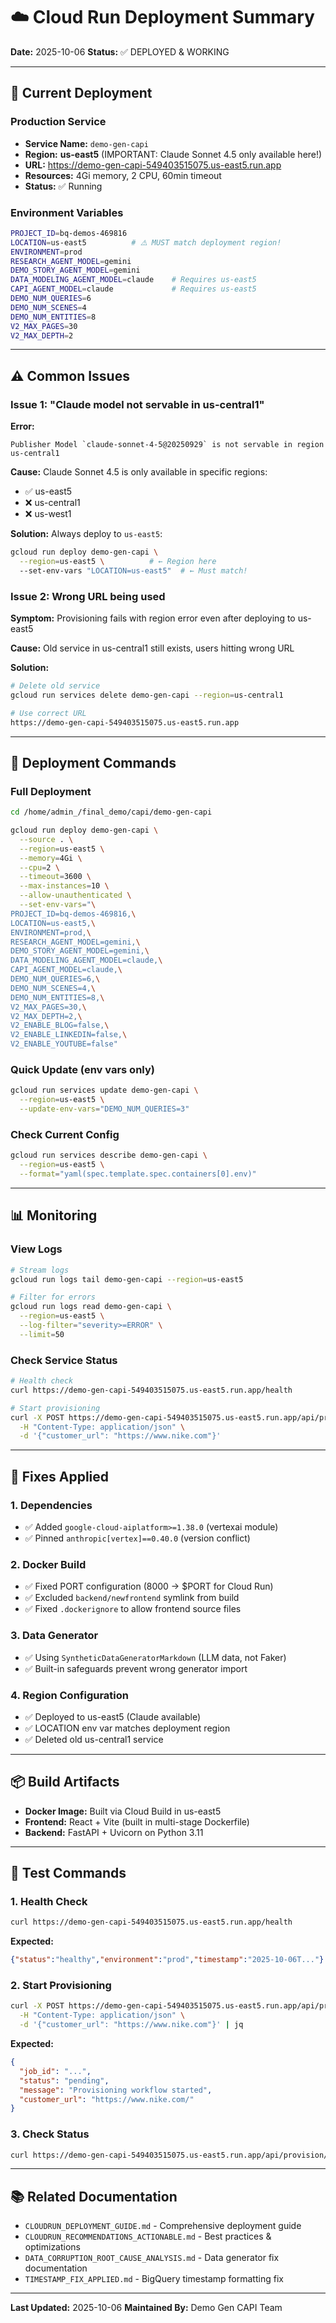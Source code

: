 # ☁️ Cloud Run Deployment Summary

**Date:** 2025-10-06
**Status:** ✅ DEPLOYED & WORKING

---

## 🎯 Current Deployment

### Production Service
- **Service Name:** `demo-gen-capi`
- **Region:** **us-east5** (IMPORTANT: Claude Sonnet 4.5 only available here!)
- **URL:** https://demo-gen-capi-549403515075.us-east5.run.app
- **Resources:** 4Gi memory, 2 CPU, 60min timeout
- **Status:** ✅ Running

### Environment Variables
```bash
PROJECT_ID=bq-demos-469816
LOCATION=us-east5          # ⚠️ MUST match deployment region!
ENVIRONMENT=prod
RESEARCH_AGENT_MODEL=gemini
DEMO_STORY_AGENT_MODEL=gemini
DATA_MODELING_AGENT_MODEL=claude    # Requires us-east5
CAPI_AGENT_MODEL=claude             # Requires us-east5
DEMO_NUM_QUERIES=6
DEMO_NUM_SCENES=4
DEMO_NUM_ENTITIES=8
V2_MAX_PAGES=30
V2_MAX_DEPTH=2
```

---

## ⚠️ Common Issues

### Issue 1: "Claude model not servable in us-central1"

**Error:**
```
Publisher Model `claude-sonnet-4-5@20250929` is not servable in region us-central1
```

**Cause:** Claude Sonnet 4.5 is only available in specific regions:
- ✅ us-east5
- ❌ us-central1
- ❌ us-west1

**Solution:** Always deploy to `us-east5`:
```bash
gcloud run deploy demo-gen-capi \
  --region=us-east5 \          # ← Region here
  --set-env-vars "LOCATION=us-east5"  # ← Must match!
```

### Issue 2: Wrong URL being used

**Symptom:** Provisioning fails with region error even after deploying to us-east5

**Cause:** Old service in us-central1 still exists, users hitting wrong URL

**Solution:**
```bash
# Delete old service
gcloud run services delete demo-gen-capi --region=us-central1

# Use correct URL
https://demo-gen-capi-549403515075.us-east5.run.app
```

---

## 🚀 Deployment Commands

### Full Deployment
```bash
cd /home/admin_/final_demo/capi/demo-gen-capi

gcloud run deploy demo-gen-capi \
  --source . \
  --region=us-east5 \
  --memory=4Gi \
  --cpu=2 \
  --timeout=3600 \
  --max-instances=10 \
  --allow-unauthenticated \
  --set-env-vars="\
PROJECT_ID=bq-demos-469816,\
LOCATION=us-east5,\
ENVIRONMENT=prod,\
RESEARCH_AGENT_MODEL=gemini,\
DEMO_STORY_AGENT_MODEL=gemini,\
DATA_MODELING_AGENT_MODEL=claude,\
CAPI_AGENT_MODEL=claude,\
DEMO_NUM_QUERIES=6,\
DEMO_NUM_SCENES=4,\
DEMO_NUM_ENTITIES=8,\
V2_MAX_PAGES=30,\
V2_MAX_DEPTH=2,\
V2_ENABLE_BLOG=false,\
V2_ENABLE_LINKEDIN=false,\
V2_ENABLE_YOUTUBE=false"
```

### Quick Update (env vars only)
```bash
gcloud run services update demo-gen-capi \
  --region=us-east5 \
  --update-env-vars="DEMO_NUM_QUERIES=3"
```

### Check Current Config
```bash
gcloud run services describe demo-gen-capi \
  --region=us-east5 \
  --format="yaml(spec.template.spec.containers[0].env)"
```

---

## 📊 Monitoring

### View Logs
```bash
# Stream logs
gcloud run logs tail demo-gen-capi --region=us-east5

# Filter for errors
gcloud run logs read demo-gen-capi \
  --region=us-east5 \
  --log-filter="severity>=ERROR" \
  --limit=50
```

### Check Service Status
```bash
# Health check
curl https://demo-gen-capi-549403515075.us-east5.run.app/health

# Start provisioning
curl -X POST https://demo-gen-capi-549403515075.us-east5.run.app/api/provision/start \
  -H "Content-Type: application/json" \
  -d '{"customer_url": "https://www.nike.com"}'
```

---

## 🔧 Fixes Applied

### 1. Dependencies
- ✅ Added `google-cloud-aiplatform>=1.38.0` (vertexai module)
- ✅ Pinned `anthropic[vertex]==0.40.0` (version conflict)

### 2. Docker Build
- ✅ Fixed PORT configuration (8000 → $PORT for Cloud Run)
- ✅ Excluded `backend/newfrontend` symlink from build
- ✅ Fixed `.dockerignore` to allow frontend source files

### 3. Data Generator
- ✅ Using `SyntheticDataGeneratorMarkdown` (LLM data, not Faker)
- ✅ Built-in safeguards prevent wrong generator import

### 4. Region Configuration
- ✅ Deployed to us-east5 (Claude available)
- ✅ LOCATION env var matches deployment region
- ✅ Deleted old us-central1 service

---

## 📦 Build Artifacts

- **Docker Image:** Built via Cloud Build in us-east5
- **Frontend:** React + Vite (built in multi-stage Dockerfile)
- **Backend:** FastAPI + Uvicorn on Python 3.11

---

## 🎯 Test Commands

### 1. Health Check
```bash
curl https://demo-gen-capi-549403515075.us-east5.run.app/health
```

**Expected:**
```json
{"status":"healthy","environment":"prod","timestamp":"2025-10-06T..."}
```

### 2. Start Provisioning
```bash
curl -X POST https://demo-gen-capi-549403515075.us-east5.run.app/api/provision/start \
  -H "Content-Type: application/json" \
  -d '{"customer_url": "https://www.nike.com"}' | jq
```

**Expected:**
```json
{
  "job_id": "...",
  "status": "pending",
  "message": "Provisioning workflow started",
  "customer_url": "https://www.nike.com/"
}
```

### 3. Check Status
```bash
curl https://demo-gen-capi-549403515075.us-east5.run.app/api/provision/status/JOB_ID | jq
```

---

## 📚 Related Documentation

- `CLOUDRUN_DEPLOYMENT_GUIDE.md` - Comprehensive deployment guide
- `CLOUDRUN_RECOMMENDATIONS_ACTIONABLE.md` - Best practices & optimizations
- `DATA_CORRUPTION_ROOT_CAUSE_ANALYSIS.md` - Data generator fix documentation
- `TIMESTAMP_FIX_APPLIED.md` - BigQuery timestamp formatting fix

---

**Last Updated:** 2025-10-06
**Maintained By:** Demo Gen CAPI Team
